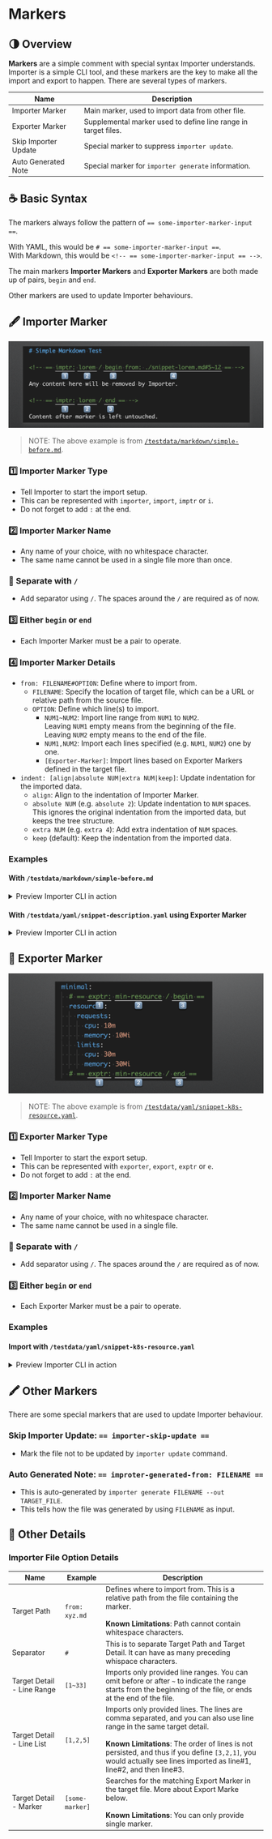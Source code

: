 <!-- == importer-skip-update == -->

# Markers

## 🌗 Overview

<!-- == export: basic-marker / begin == -->

**Markers** are a simple comment with special syntax Importer understands. Importer is a simple CLI tool, and these markers are the key to make all the import and export to happen. There are several types of markers.

| Name                 | Description                                                    |
| -------------------- | -------------------------------------------------------------- |
| Importer Marker      | Main marker, used to import data from other file.              |
| Exporter Marker      | Supplemental marker used to define line range in target files. |
| Skip Importer Update | Special marker to suppress `importer update`.                  |
| Auto Generated Note  | Special marker for `importer generate` information.            |

<!-- == export: basic-marker / end == -->

## ☕️ Basic Syntax

The markers always follow the pattern of `== some-importer-marker-input ==`.

With YAML, this would be `# == some-importer-marker-input ==`.\
With Markdown, this would be `<!-- == some-importer-marker-input == -->`.

The main markers **Importer Markers** and **Exporter Markers** are both made up of pairs, `begin` and `end`.

Other markers are used to update Importer behaviours.

## 🖋 Importer Marker

![Importer Marker Syntax](/assets/images/importer-marker-syntax.png)

> NOTE: The above example is from [`/testdata/markdown/simple-before.md`](/testdata/markdown/simple-before.md).

### 1️⃣ Importer Marker Type

- Tell Importer to start the import setup.
- This can be represented with `importer`, `import`, `imptr` or `i`.
- Do not forget to add `:` at the end.

### 2️⃣ Importer Marker Name

- Any name of your choice, with no whitespace character.
- The same name cannot be used in a single file more than once.

### 📃 Separate with `/`

- Add separator using `/`. The spaces around the `/` are required as of now.

### 3️⃣ Either `begin` or `end`

- Each Importer Marker must be a pair to operate.

### 4️⃣ Importer Marker Details

- `from: FILENAME#OPTION`: Define where to import from.
  - `FILENAME`: Specify the location of target file, which can be a URL or relative path from the source file.
  - `OPTION`: Define which line(s) to import.
    - `NUM1~NUM2`: Import line range from `NUM1` to `NUM2`.\
      Leaving `NUM1` empty means from the beginning of the file.\
      Leaving `NUM2` empty means to the end of the file.
    - `NUM1,NUM2`: Import each lines specified (e.g. `NUM1`, `NUM2`) one by one.
    - `[Exporter-Marker]`: Import lines based on Exporter Markers defined in the target file.
- `indent: [align|absolute NUM|extra NUM|keep]`: Update indentation for the imported data.
  - `align`: Align to the indentation of Importer Marker.
  - `absolute NUM` (e.g. `absolute 2`): Update indentation to `NUM` spaces. This ignores the original indentation from the imported data, but keeps the tree structure.
  - `extra NUM` (e.g. `extra 4`): Add extra indentation of `NUM` spaces.
  - `keep` (default): Keep the indentation from the imported data.

### Examples

#### With `/testdata/markdown/simple-before.md`

<details>
<summary>Preview Importer CLI in action</summary>

```console
$ importer preview ./testdata/markdown/simple-before.md
---------------------------------------
Content Before:
1:      # Simple Markdown Test
2:
3:      <!-- == imptr: lorem / begin from: ./snippet-lorem.md#5~12 == -->
4:
5:      Any content here will be removed by Importer.
6:
7:      <!-- == imptr: lorem / end == -->
8:
9:      Content after marker is left untouched.
---------------------------------------

---------------------------------------
Content After Purged:
1:      # Simple Markdown Test
2:
3:      <!-- == imptr: lorem / begin from: ./snippet-lorem.md#5~12 == -->
4:      <!-- == imptr: lorem / end == -->
5:
6:      Content after marker is left untouched.
---------------------------------------

---------------------------------------
Content After Processed:
1:      # Simple Markdown Test
2:
3:      <!-- == imptr: lorem / begin from: ./snippet-lorem.md#5~12 == -->
4:      "Lorem ipsum dolor sit amet,
5:      consectetur adipiscing elit,
6:      sed do eiusmod tempor incididunt ut labore et dolore magna aliqua.
7:      Ut enim ad minim veniam,
8:      quis nostrud exercitation ullamco laboris nisi ut aliquip ex ea commodo consequat.
9:      Duis aute irure dolor in reprehenderit in voluptate velit esse cillum dolore eu fugiat nulla pariatur.
10:     Excepteur sint occaecat cupidatat non proident,
11:     sunt in culpa qui officia deserunt mollit anim id est laborum."
12:     <!-- == imptr: lorem / end == -->
13:
14:     Content after marker is left untouched.
---------------------------------------

You can replace the file content with either of the commands below:

  importer update ./testdata/markdown/simple-before.md     Replace the file content with the Importer processed file.
  importer purge ./testdata/markdown/simple-before.md      Replace the file content by removing all data between marker pairs.

You can find more with 'importer help'
```

</details>

#### With `/testdata/yaml/snippet-description.yaml` using Exporter Marker

<details>
<summary>Preview Importer CLI in action</summary>

```console
$ cat ./testdata/yaml/snippet-description.yaml
# == export: for-demo / begin ==
description: |
  This demonstrates how importing YAML snippet is made possible, without
  changing YAML handling at all.
# == export: for-demo / end ==

$ importer preview ./testdata/yaml/demo-before.yaml
---------------------------------------
Content Before:
1:      title: Demo of YAML Importer
2:      # == import: description / begin from: ./snippet-description.yaml#[for-demo] ==
3:      dummy: This will be replaced
4:      # == import: description / end ==
---------------------------------------

---------------------------------------
Content After Purged:
1:      title: Demo of YAML Importer
2:      # == import: description / begin from: ./snippet-description.yaml#[for-demo] ==
3:      # == import: description / end ==
---------------------------------------

---------------------------------------
Content After Processed:
1:      title: Demo of YAML Importer
2:      # == import: description / begin from: ./snippet-description.yaml#[for-demo] ==
3:      description: |
4:        This demonstrates how importing YAML snippet is made possible, without
5:        changing YAML handling at all.
6:      # == import: description / end ==
---------------------------------------

You can replace the file content with either of the commands below:

  importer update ./testdata/yaml/demo-before.yaml     Replace the file content with the Importer processed file.
  importer purge ./testdata/yaml/demo-before.yaml      Replace the file content by removing all data between marker pairs.

You can find more with 'importer help'
```

</details>

## 📝 Exporter Marker

![Exporter Marker Syntax](/assets/images/exporter-marker-syntax.png)

> NOTE: The above example is from [`/testdata/yaml/snippet-k8s-resource.yaml`](/testdata/yaml/snippet-k8s-resource.yaml).

### 1️⃣ Exporter Marker Type

- Tell Importer to start the export setup.
- This can be represented with `exporter`, `export`, `exptr` or `e`.
- Do not forget to add `:` at the end.

### 2️⃣ Importer Marker Name

- Any name of your choice, with no whitespace character.
- The same name cannot be used in a single file.

### 📃 Separate with `/`

- Add separator using `/`. The spaces around the `/` are required as of now.

### 3️⃣ Either `begin` or `end`

- Each Exporter Marker must be a pair to operate.

### Examples

#### Import with `/testdata/yaml/snippet-k8s-resource.yaml`

<details>
<summary>Preview Importer CLI in action</summary>

```console
$ importer preview ./testdata/yaml/k8s-color-svc-before.yaml
---------------------------------------
Content Before:
1:      ---
2:      apiVersion: v1
3:      kind: Service
4:      metadata:
5:        name: color-svc-only-green
6:        labels:
7:          app.kubernetes.io/name: color-svc-only-green
8:      spec:
9:        ports:
10:         - name: http
11:           port: 8800
12:           targetPort: 8800
13:       selector:
14:         app.kubernetes.io/name: color-svc-only-green
15:     ---
16:     apiVersion: apps/v1
17:     kind: Deployment
18:     metadata:
19:       name: color-svc-only-green
20:     spec:
21:       replicas: 1
22:       selector:
23:         matchLabels:
24:           app.kubernetes.io/name: color-svc-only-green
25:           app.kubernetes.io/version: v1
26:       template:
27:         metadata:
28:           labels:
29:             app.kubernetes.io/name: color-svc-only-green
30:             app.kubernetes.io/version: v1
31:         spec:
32:           serviceAccountName: color-svc
33:           containers:
34:             # == i: latest-color-svc / begin from: ./snippet-k8s-color-svc.yaml#[latest-svc] indent: align ==
35:             - image: docker.io/rytswd/color-svc:latest
36:               name: color-svc
37:               command:
38:                 - color-svc
39:               ports:
40:                 - containerPort: 8800
41:               # == i: latest-color-svc / end ==
42:
43:               env:
44:                 # == i: color-svc-default-envs / begin from: ./snippet-k8s-color-svc.yaml#[basic-envs] indent: align ==
45:                 # == i: color-svc-default-envs / end ==
46:                 - name: DISABLE_RED
47:                   value: "true"
48:                 - name: DISABLE_GREEN
49:                   value: "false" # The same as default
50:                 - name: DISABLE_BLUE
51:                   value: "true"
52:                 - name: DISABLE_YELLOW
53:                   value: "true"
54:
55:               # == i: resource-footprint / begin from: ./snippet-k8s-resource.yaml#[min-resource] indent: align ==
56:               data: |
57:                 this will be purged
58:               # == i: resource-footprint / end ==
---------------------------------------

---------------------------------------
Content After Purged:
1:      ---
2:      apiVersion: v1
3:      kind: Service
4:      metadata:
5:        name: color-svc-only-green
6:        labels:
7:          app.kubernetes.io/name: color-svc-only-green
8:      spec:
9:        ports:
10:         - name: http
11:           port: 8800
12:           targetPort: 8800
13:       selector:
14:         app.kubernetes.io/name: color-svc-only-green
15:     ---
16:     apiVersion: apps/v1
17:     kind: Deployment
18:     metadata:
19:       name: color-svc-only-green
20:     spec:
21:       replicas: 1
22:       selector:
23:         matchLabels:
24:           app.kubernetes.io/name: color-svc-only-green
25:           app.kubernetes.io/version: v1
26:       template:
27:         metadata:
28:           labels:
29:             app.kubernetes.io/name: color-svc-only-green
30:             app.kubernetes.io/version: v1
31:         spec:
32:           serviceAccountName: color-svc
33:           containers:
34:             # == i: latest-color-svc / begin from: ./snippet-k8s-color-svc.yaml#[latest-svc] indent: align ==
35:               # == i: latest-color-svc / end ==
36:
37:               env:
38:                 # == i: color-svc-default-envs / begin from: ./snippet-k8s-color-svc.yaml#[basic-envs] indent: align ==
39:                 # == i: color-svc-default-envs / end ==
40:                 - name: DISABLE_RED
41:                   value: "true"
42:                 - name: DISABLE_GREEN
43:                   value: "false" # The same as default
44:                 - name: DISABLE_BLUE
45:                   value: "true"
46:                 - name: DISABLE_YELLOW
47:                   value: "true"
48:
49:               # == i: resource-footprint / begin from: ./snippet-k8s-resource.yaml#[min-resource] indent: align ==
50:               # == i: resource-footprint / end ==
---------------------------------------

---------------------------------------
Content After Processed:
1:      ---
2:      apiVersion: v1
3:      kind: Service
4:      metadata:
5:        name: color-svc-only-green
6:        labels:
7:          app.kubernetes.io/name: color-svc-only-green
8:      spec:
9:        ports:
10:         - name: http
11:           port: 8800
12:           targetPort: 8800
13:       selector:
14:         app.kubernetes.io/name: color-svc-only-green
15:     ---
16:     apiVersion: apps/v1
17:     kind: Deployment
18:     metadata:
19:       name: color-svc-only-green
20:     spec:
21:       replicas: 1
22:       selector:
23:         matchLabels:
24:           app.kubernetes.io/name: color-svc-only-green
25:           app.kubernetes.io/version: v1
26:       template:
27:         metadata:
28:           labels:
29:             app.kubernetes.io/name: color-svc-only-green
30:             app.kubernetes.io/version: v1
31:         spec:
32:           serviceAccountName: color-svc
33:           containers:
34:             # == i: latest-color-svc / begin from: ./snippet-k8s-color-svc.yaml#[latest-svc] indent: align ==
35:             - image: docker.io/rytswd/color-svc:latest
36:               name: color-svc
37:               command:
38:                 - color-svc
39:               ports:
40:                 - containerPort: 8800
41:               # == i: latest-color-svc / end ==
42:
43:               env:
44:                 # == i: color-svc-default-envs / begin from: ./snippet-k8s-color-svc.yaml#[basic-envs] indent: align ==
45:                 - name: ENABLE_DELAY
46:                   value: "true"
47:                 - name: DELAY_DURATION_MILLISECOND
48:                   value: "500"
49:                 - name: ENABLE_CORS
50:                   value: "true"
51:                 # == i: color-svc-default-envs / end ==
52:                 - name: DISABLE_RED
53:                   value: "true"
54:                 - name: DISABLE_GREEN
55:                   value: "false" # The same as default
56:                 - name: DISABLE_BLUE
57:                   value: "true"
58:                 - name: DISABLE_YELLOW
59:                   value: "true"
60:
61:               # == i: resource-footprint / begin from: ./snippet-k8s-resource.yaml#[min-resource] indent: align ==
62:               resources:
63:                 requests:
64:                   cpu: 10m
65:                   memory: 10Mi
66:                 limits:
67:                   cpu: 30m
68:                   memory: 30Mi
69:               # == i: resource-footprint / end ==
---------------------------------------

You can replace the file content with either of the commands below:

  importer update ./testdata/yaml/k8s-color-svc-before.yaml     Replace the file content with the Importer processed file.
  importer purge ./testdata/yaml/k8s-color-svc-before.yaml      Replace the file content by removing all data between marker pairs.

You can find more with 'importer help'
```

</details>

## 🖍 Other Markers

There are some special markers that are used to update Importer behaviour.

### Skip Importer Update: `== importer-skip-update ==`

- Mark the file not to be updated by `importer update` command.

### Auto Generated Note: `== improter-generated-from: FILENAME ==`

- This is auto-generated by `importer generate FILENAME --out TARGET_FILE`.
- This tells how the file was generated by using `FILENAME` as input.

## 🔬 Other Details

### Importer File Option Details

| Name                       | Example         | Description                                                                                                                                                                                                                                                                                                 |
| -------------------------- | --------------- | ----------------------------------------------------------------------------------------------------------------------------------------------------------------------------------------------------------------------------------------------------------------------------------------------------------- |
| Target Path                | `from: xyz.md`  | Defines where to import from. This is a relative path from the file containing the marker.<br /><br /> **Known Limitations**: Path cannot contain whitespace characters.                                                                                                                                    |
| Separator                  | `#`             | This is to separate Target Path and Target Detail. It can have as many preceding whispace characters.                                                                                                                                                                                                       |
| Target Detail - Line Range | `[1~33]`        | Imports only provided line ranges. You can omit before or after `~` to indicate the range starts from the beginning of the file, or ends at the end of the file.                                                                                                                                            |
| Target Detail - Line List  | `[1,2,5]`       | Imports only provided lines. The lines are comma separated, and you can also use line range in the same target detail. <br /><br /> **Known Limitations**: The order of lines is not persisted, and thus if you define `[3,2,1]`, you would actually see lines imported as line#1, line#2, and then line#3. |
| Target Detail - Marker     | `[some-marker]` | Searches for the matching Export Marker in the target file. More about Export Marke below. <br /><br /> **Known Limitations**: You can only provide single marker.                                                                                                                                          |
